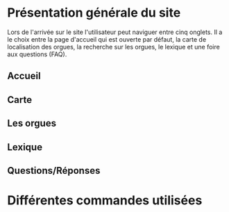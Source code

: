 # Présentation générale du site

Lors de l'arrivée sur le site l'utilisateur peut naviguer entre cinq onglets. Il a le choix entre la page d'accueil qui est ouverte par défaut, la carte de localisation des orgues, la recherche sur les orgues, le lexique et une foire aux questions (FAQ).

## Accueil

## Carte

## Les orgues

## Lexique

## Questions/Réponses

# Différentes commandes utilisées
